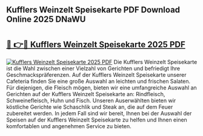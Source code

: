 ## Kufflers Weinzelt Speisekarte PDF Download Online 2025 DNaWU

# <h2><a href="http://gc63g0u.nevu.top/?p=Kufflers+Weinzelt+Speisekarte">🔗 👉🔴 Kufflers Weinzelt Speisekarte 2025 PDF</a></h2>

[![Kufflers Weinzelt Speisekarte 2025 PDF](https://i.imgur.com/dBaPXMq.png)](http://gc63g0u.nevu.top/?p=Kufflers+Weinzelt+Speisekarte)
Die Kufflers Weinzelt Speisekarte ist die Wahl zwischen einer Vielzahl von Gerichten und befriedigt Ihre Geschmackspräferenzen. Auf der Kufflers Weinzelt Speisekarte unserer Cafeteria finden Sie eine große Auswahl an leichten und frischen Salaten. Für diejenigen, die Fleisch mögen, bieten wir eine umfangreiche Auswahl an Gerichten auf der Kufflers Weinzelt Speisekarte an: Rindfleisch, Schweinefleisch, Huhn und Fisch. Unseren Auserwählten bieten wir köstliche Gerichte wie Schaschlik und Steak an, die auf dem Feuer zubereitet werden. In jedem Fall sind wir bereit, Ihnen bei der Auswahl der Speisen auf der Kufflers Weinzelt Speisekarte zu helfen und Ihnen einen komfortablen und angenehmen Service zu bieten.
